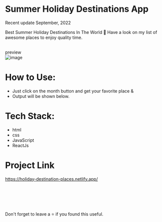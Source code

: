 # Summer Holiday Destinations App
Recent update September, 2022<br/>

Best Summer Holiday Destinations In The World 🦕
Have a look on my list of awesome places to enjoy quality time.

<br/>preview<br/>
![image](https://user-images.githubusercontent.com/43793294/195916072-f8cc8612-c62a-44ce-aa37-4cb37a7d1cb0.png)
<br/>

# How to Use:
 - Just click on the month button and get your favorite place &
 - Output will be shown below.
 
# Tech Stack:

 - html
 - css 
 - JavaScript
 - ReactJs

# Project Link

https://holiday-destination-places.netlify.app/

<br/>
<br/>
<br/>
<br/>

Don't forget to leave a ⭐ if you found this useful.
